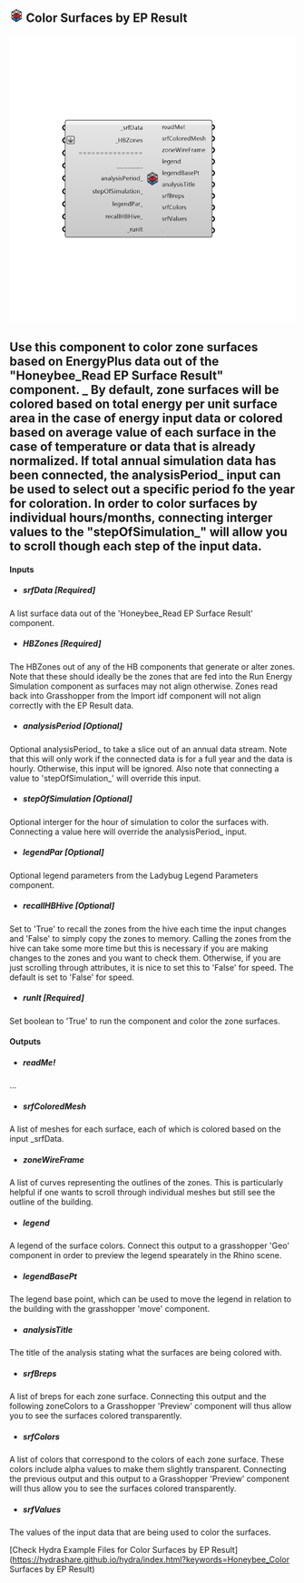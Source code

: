 ## ![](../../images/icons/Color_Surfaces_by_EP_Result.png) Color Surfaces by EP Result

![](../../images/components/Color_Surfaces_by_EP_Result.png)

Use this component to color zone surfaces based on EnergyPlus data out of the "Honeybee_Read EP Surface Result" component.
 _
 By default, zone surfaces will be colored based on total energy per unit surface area in the case of energy input data or colored based on average value of each surface in the case of temperature or data that is already normalized.
 If total annual simulation data has been connected, the analysisPeriod_ input can be used to select out a specific period fo the year for coloration.
 In order to color surfaces by individual hours/months, connecting interger values to the "stepOfSimulation_" will allow you to scroll though each step of the input data.
 -
 

#### Inputs
* ##### srfData [Required]
A list surface data out of the 'Honeybee_Read EP Surface Result' component.
* ##### HBZones [Required]
The HBZones out of any of the HB components that generate or alter zones.  Note that these should ideally be the zones that are fed into the Run Energy Simulation component as surfaces may not align otherwise.  Zones read back into Grasshopper from the Import idf component will not align correctly with the EP Result data.
* ##### analysisPeriod [Optional]
Optional analysisPeriod_ to take a slice out of an annual data stream.  Note that this will only work if the connected data is for a full year and the data is hourly.  Otherwise, this input will be ignored. Also note that connecting a value to 'stepOfSimulation_' will override this input.
* ##### stepOfSimulation [Optional]
Optional interger for the hour of simulation to color the surfaces with.  Connecting a value here will override the analysisPeriod_ input.
* ##### legendPar [Optional]
Optional legend parameters from the Ladybug Legend Parameters component.
* ##### recallHBHive [Optional]
Set to 'True' to recall the zones from the hive each time the input changes and 'False' to simply copy the zones to memory.  Calling the zones from the hive can take some more time but this is necessary if you are making changes to the zones and you want to check them.  Otherwise, if you are just scrolling through attributes, it is nice to set this to 'False' for speed.  The default is set to 'False' for speed.
* ##### runIt [Required]
Set boolean to 'True' to run the component and color the zone surfaces.

#### Outputs
* ##### readMe!
...
* ##### srfColoredMesh
A list of meshes for each surface, each of which is colored based on the input _srfData.
* ##### zoneWireFrame
A list of curves representing the outlines of the zones.  This is particularly helpful if one wants to scroll through individual meshes but still see the outline of the building.
* ##### legend
A legend of the surface colors. Connect this output to a grasshopper 'Geo' component in order to preview the legend spearately in the Rhino scene.
* ##### legendBasePt
The legend base point, which can be used to move the legend in relation to the building with the grasshopper 'move' component.
* ##### analysisTitle
The title of the analysis stating what the surfaces are being colored with.
* ##### srfBreps
A list of breps for each zone surface. Connecting this output and the following zoneColors to a Grasshopper 'Preview' component will thus allow you to see the surfaces colored transparently.
* ##### srfColors
A list of colors that correspond to the colors of each zone surface.  These colors include alpha values to make them slightly transparent.  Connecting the previous output and this output to a Grasshopper 'Preview' component will thus allow you to see the surfaces colored transparently.
* ##### srfValues
The values of the input data that are being used to color the surfaces.


[Check Hydra Example Files for Color Surfaces by EP Result](https://hydrashare.github.io/hydra/index.html?keywords=Honeybee_Color Surfaces by EP Result)